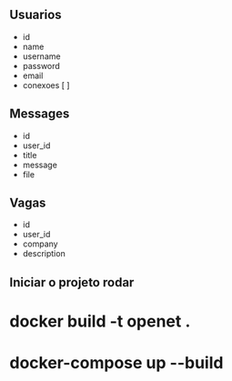## Usuarios 
 - id
 - name
 - username
 - password
 - email
 - conexoes [  ] 

## Messages 
 - id
 - user_id
 - title
 - message
 - file

## Vagas
 - id
 - user_id
 - company
 - description


 ## Iniciar o projeto rodar 
# docker build -t openet . 

# docker-compose up --build